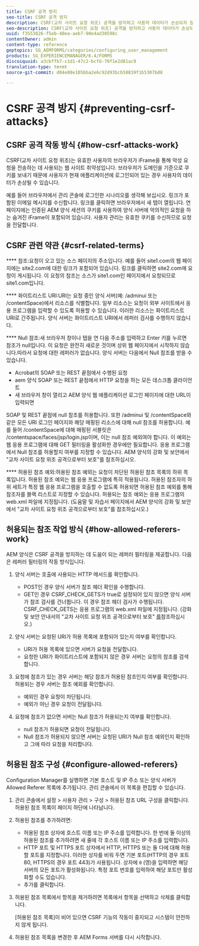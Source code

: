 ```yaml
---
title: CSRF 공격 방지
seo-title: CSRF 공격 방지
description: CSRF(교차 사이트 요청 위조) 공격을 방지하고 사용자 데이터가 손상되지 않도록 보호하는 방법을 알아봅니다.
seo-description: CSRF(교차 사이트 요청 위조) 공격을 방지하고 사용자 데이터가 손상되지 않도록 보호하는 방법을 알아봅니다.
uuid: f3553826-f5eb-40ea-aeb7-90e4ad30598c
contentOwner: admin
content-type: reference
geptopics: SG_AEMFORMS/categories/configuring_user_management
products: SG_EXPERIENCEMANAGER/6.4/FORMS
discoiquuid: a3cbffb7-c1d1-47c2-bcfd-70f1e2d81ac9
translation-type: tm+mt
source-git-commit: d04e08e105bba2e6c92d93bcb58839f1b5307bd8

---
```



# CSRF 공격 방지 {#preventing-csrf-attacks}

## CSRF 공격 작동 방식 {#how-csrf-attacks-work}

CSRF(교차 사이트 요청 위조)는 유효한 사용자의 브라우저가 iFrame을 통해 악성 요청을 전송하는 데 사용되는 웹 사이트 취약성입니다. 브라우저가 도메인을 기준으로 쿠키를 보내기 때문에 사용자가 현재 애플리케이션에 로그인되어 있는 경우 사용자의 데이터가 손상될 수 있습니다.

예를 들어 브라우저에서 관리 콘솔에 로그인한 시나리오를 생각해 보십시오. 링크가 포함된 이메일 메시지를 수신합니다. 링크를 클릭하면 브라우저에서 새 탭이 열립니다. 연 페이지에는 인증된 AEM 양식 세션의 쿠키를 사용하여 양식 서버에 악의적인 요청을 하는 숨겨진 iFrame이 포함되어 있습니다. 사용자 관리는 유효한 쿠키를 수신하므로 요청을 전달합니다.

## CSRF 관련 약관 {#csrf-related-terms}

**** 참조:요청이 오고 있는 소스 페이지의 주소입니다. 예를 들어 site1.com의 웹 페이지에는 site2.com에 대한 링크가 포함되어 있습니다. 링크를 클릭하면 site2.com에 요청이 게시됩니다. 이 요청의 참조는 소스가 site1.com인 페이지에서 요청되므로 site1.com입니다.

**** 화이트리스트 URI:URI는 요청 중인 양식 서버(예: /adminui 또는 /contentSpace)에서 리소스를 식별합니다. 일부 리소스는 요청이 외부 사이트에서 응용 프로그램을 입력할 수 있도록 허용할 수 있습니다. 이러한 리소스는 화이트리스트 URI로 간주됩니다. 양식 서버는 화이트리스트 URI에서 레퍼러 검사를 수행하지 않습니다.

**** Null 참조:새 브라우저 창이나 탭을 연 다음 주소를 입력하고 Enter 키를 누르면 참조가 null입니다. 이 요청은 완전히 새로운 것이며 상위 웹 페이지에서 시작하지 않습니다.따라서 요청에 대한 레퍼러가 없습니다. 양식 서버는 다음에서 Null 참조를 받을 수 있습니다.

* Acrobat의 SOAP 또는 REST 끝점에서 수행된 요청
* aem 양식 SOAP 또는 REST 끝점에서 HTTP 요청을 하는 모든 데스크톱 클라이언트
* 새 브라우저 창이 열리고 AEM 양식 웹 애플리케이션 로그인 페이지에 대한 URL이 입력되면

SOAP 및 REST 끝점에 null 참조를 허용합니다. 또한 /adminui 및 /contentSpace와 같은 모든 URI 로그인 페이지와 해당 매핑된 리소스에 대해 null 참조를 허용합니다. 예를 들어 /contentSpace에 대해 매핑된 서블릿은 /contentspace/faces/jsp/login.jsp이며, 이는 null 참조 예외여야 합니다. 이 예외는 웹 응용 프로그램에 대해 GET 필터링을 활성화한 경우에만 필요합니다. 응용 프로그램에서 Null 참조를 허용할지 여부를 지정할 수 있습니다. AEM 양식의 [](https://help.adobe.com/en_US/livecycle/11.0/HardeningSecurity/index.html)강화 및 보안에서 &quot;교차 사이트 요청 위조 공격으로부터 보호&quot;를 참조하십시오.

**** 허용된 참조 예외:허용된 참조 예외는 요청이 차단된 허용된 참조 목록의 하위 목록입니다. 허용된 참조 예외는 웹 응용 프로그램에 특히 적용됩니다. 허용된 참조자의 하위 세트가 특정 웹 응용 프로그램을 호출할 수 없도록 허용되면 허용된 참조 예외를 통해 참조자를 블랙 리스트로 지정할 수 있습니다. 허용되는 참조 예외는 응용 프로그램의 web.xml 파일에 지정됩니다. (도움말 및 자습서 페이지에서 AEM 양식의 강화 및 보안에서 &quot;교차 사이트 요청 위조 공격으로부터 보호&quot;를 참조하십시오.)

## 허용되는 참조 작업 방식 {#how-allowed-referers-work}

AEM 양식은 CSRF 공격을 방지하는 데 도움이 되는 레퍼러 필터링을 제공합니다. 다음은 레퍼러 필터링의 작동 방식입니다.

1. 양식 서버는 호출에 사용되는 HTTP 메서드를 확인합니다.

   * POST인 경우 양식 서버가 참조 헤더 확인을 수행합니다.
   * GET인 경우 CSRF_CHECK_GETS가 true로 설정되어 있지 않으면 양식 서버가 참조 검사를 건너뜁니다. 이 경우 참조 헤더 검사가 수행됩니다. CSRF_CHECK_GETS는 응용 프로그램의 web.xml 파일에 지정됩니다. (강화 및 보안 안내서의 &quot;교차 사이트 요청 위조 공격으로부터 보호&quot; [를](https://help.adobe.com/en_US/livecycle/11.0/HardeningSecurity/index.html)참조하십시오.)

1. 양식 서버는 요청된 URI가 허용 목록에 포함되어 있는지 여부를 확인합니다.

   * URI가 허용 목록에 있으면 서버가 요청을 전달합니다.
   * 요청한 URI가 화이트리스트에 포함되지 않은 경우 서버는 요청의 참조를 검색합니다.

1. 요청에 참조가 있는 경우 서버는 해당 참조가 허용된 참조인지 여부를 확인합니다. 허용되는 경우 서버는 참조 예외를 확인합니다.

   * 예외인 경우 요청이 차단됩니다.
   * 예외가 아닌 경우 요청이 전달됩니다.

1. 요청에 참조가 없으면 서버는 Null 참조가 허용되는지 여부를 확인합니다.

   * null 참조가 허용되면 요청이 전달됩니다.
   * Null 참조가 허용되지 않으면 서버는 요청된 URI가 Null 참조 예외인지 확인하고 그에 따라 요청을 처리합니다.

## 허용된 참조 구성 {#configure-allowed-referers}

Configuration Manager를 실행하면 기본 호스트 및 IP 주소 또는 양식 서버가 Allowed Referer 목록에 추가됩니다. 관리 콘솔에서 이 목록을 편집할 수 있습니다.

1. 관리 콘솔에서 설정 > 사용자 관리 > 구성 > 허용된 참조 URL 구성을 클릭합니다.허용된 참조 목록이 페이지 하단에 나타납니다.
1. 허용된 참조를 추가하려면:

   * 허용된 참조 상자에 호스트 이름 또는 IP 주소를 입력합니다. 한 번에 둘 이상의 허용된 참조를 추가하려면 새 줄에 각 호스트 이름 또는 IP 주소를 입력합니다.
   * HTTP 포트 및 HTTPS 포트 상자에서 HTTP, HTTPS 또는 둘 다에 대해 허용할 포트를 지정합니다. 이러한 상자를 비워 두면 기본 포트(HTTP의 경우 포트 80, HTTPS의 경우 포트 443)가 사용됩니다. 상자에 `0` (영)을 입력하면 해당 서버의 모든 포트가 활성화됩니다. 특정 포트 번호를 입력하여 해당 포트만 활성화할 수도 있습니다.
   * 추가를 클릭합니다.

1. 허용된 참조 목록에서 항목을 제거하려면 목록에서 항목을 선택하고 삭제를 클릭합니다.

   [허용된 참조 목록]이 비어 있으면 CSRF 기능의 작동이 중지되고 시스템이 안전하지 않게 됩니다.

1. 허용된 참조 목록을 변경한 후 AEM Forms 서버를 다시 시작합니다.


